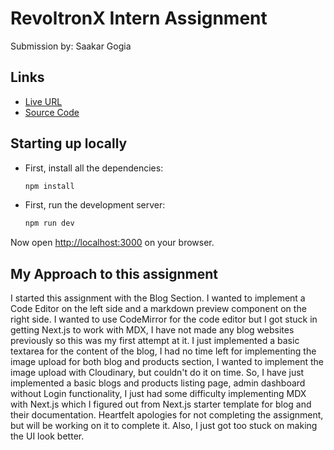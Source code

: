 # RevoltronX Intern Assignment

Submission by: Saakar Gogia

## Links

- [Live URL](https://revoltronx-assignment.vercel.app/)
- [Source Code](https://github.com/saakarx/revoltronx-assignment)

## Starting up locally

- First, install all the dependencies:

  ```bash
  npm install
  ```

- First, run the development server:

  ```bash
  npm run dev
  ```

Now open [http://localhost:3000](http://localhost:3000) on your browser.

## My Approach to this assignment

I started this assignment with the Blog Section. I wanted to implement a Code Editor on the left side and a markdown preview component on the right side. I wanted to use CodeMirror for the code editor but I got stuck in getting Next.js to work with MDX, I have not made any blog websites previously so this was my first attempt at it. I just implemented a basic textarea for the content of the blog, I had no time left for implementing the image upload for both blog and products section, I wanted to implement the image upload with Cloudinary, but couldn't do it on time. So, I have just implemented a basic blogs and products listing page, admin dashboard without Login functionality, I just had some difficulty implementing MDX with Next.js which I figured out from Next.js starter template for blog and their documentation. Heartfelt apologies for not completing the assignment, but will be working on it to complete it. Also, I just got too stuck on making the UI look better.
